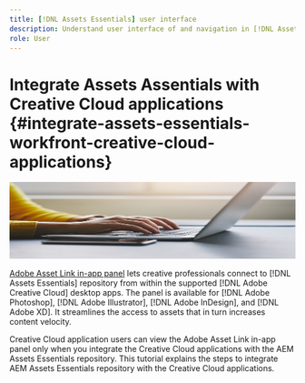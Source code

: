 ```yaml
---
title: [!DNL Assets Essentials] user interface
description: Understand user interface of and navigation in [!DNL Assets Essentials].
role: User
---
```


# Integrate Assets Assentials with Creative Cloud applications {#integrate-assets-essentials-workfront-creative-cloud-applications}

![Preference to switch dark and light theme](assets/cce-next-banner-1.jpeg)

[Adobe Asset Link in-app panel](https://www.adobe.com/creativecloud/business/enterprise/adobe-asset-link.html) lets creative professionals connect to [!DNL Assets Essentials] repository from within the supported [!DNL Adobe Creative Cloud] desktop apps. The panel is available for [!DNL Adobe Photoshop], [!DNL Adobe Illustrator], [!DNL Adobe InDesign], and [!DNL Adobe XD]. It streamlines the access to assets that in turn increases content velocity.

Creative Cloud application users can view the Adobe Asset Link in-app panel only when you integrate the Creative Cloud applications with the AEM Assets Essentials repository. This tutorial explains the steps to integrate AEM Assets Essentials repository with the Creative Cloud applications.
